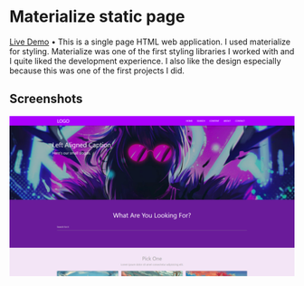 # Materialize static page

[Live Demo](https://materialize-static-page.vercel.app) • This is a single page HTML web application. I used materialize for styling. Materialize was one of the first styling libraries I worked with and I quite liked the development experience. I also like the design especially because this was one of the first projects I did.

## Screenshots

![Feature 1 Demo](Images/screenshot.jpg)

